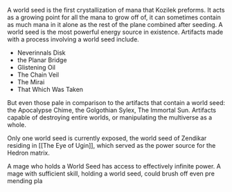 A world seed is the first crystallization of mana that Kozilek preforms. It acts as a growing point for all the mana to grow off of, it can sometimes contain as much mana in it alone as the rest of the plane combined after seeding. A world seed is the most powerful energy source in existence. Artifacts made with a process involving a world seed include.

- Neverinnals Disk
- the Planar Bridge
-  Glistening Oil
- The Chain Veil
- The Mirai 
- That Which Was Taken

But even those pale in comparison to the artifacts that contain a world seed: the Apocalypse Chime, the Golgothian Sylex, The Immortal Sun. Artifacts capable of destroying entire worlds, or manipulating the multiverse  as a whole.

Only one world seed is currently exposed, the world seed of Zendikar residing in [[The Eye of Ugin]], which served as the power source for the Hedron matrix.

A mage who holds a World Seed has access to effectively infinite power. A mage with sufficient skill, holding a world seed, could brush off even pre mending pla